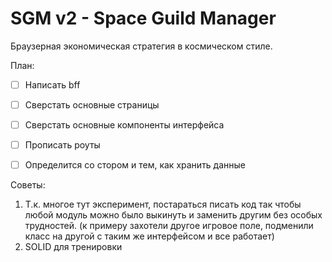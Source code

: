 # SGM v2 - Space Guild Manager

Браузерная экономическая стратегия в космическом стиле. 


План: 
- [ ] Написать bff 
- [ ] Сверстать основные страницы 
- [ ] Сверстать основные компоненты интерфейса
- [ ] Прописать роуты
- [ ] Определится со стором и тем, как хранить данные


Советы:
1. Т.к. многое тут эксперимент, постараться писать код так чтобы любой модуль можно было выкинуть и заменить другим без особых трудностей. (к примеру захотели другое игровое поле, подменили класс на другой с таким же интерфейсом и все работает)
2. SOLID для тренировки
